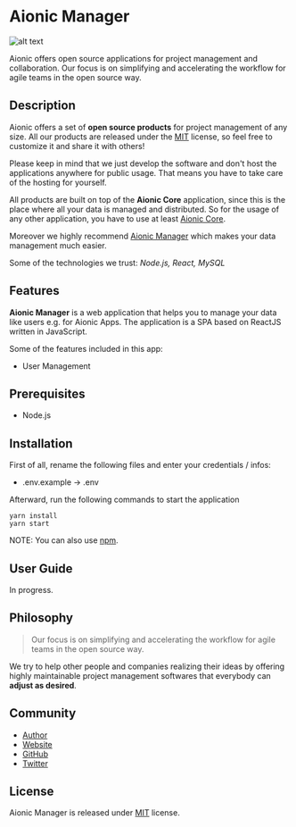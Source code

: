 # Aionic Manager

![alt text](https://avatars0.githubusercontent.com/u/42389304?s=100&v=4 'Aionic Logo')

Aionic offers open source applications for project management and collaboration. Our focus is on simplifying and accelerating the workflow for agile teams in the open source way.

## Description

Aionic offers a set of **open source products** for project management of any size. All our products are released under the [MIT](https://opensource.org/licenses/MIT) license, so feel free to customize it and share it with others!

Please keep in mind that we just develop the software and don't host the applications anywhere for public usage. That means you have to take care of the hosting for yourself.

All products are built on top of the **Aionic Core** application, since this is the place where all your data is managed and distributed. So for the usage of any other application, you have to use at least [Aionic Core](https://github.com/Aionic-Apps/aionic-core/).

Moreover we highly recommend [Aionic Manager](https://github.com/Aionic-Apps/aionic-manager/) which makes your data management much easier.

Some of the technologies we trust: _Node.js, React, MySQL_

## Features

**Aionic Manager** is a web application that helps you to manage your data like users e.g. for Aionic Apps. The application is a SPA based on ReactJS written in JavaScript.

Some of the features included in this app:

- User Management

## Prerequisites

- Node.js

## Installation

First of all, rename the following files and enter your credentials / infos:

- .env.example -> .env

Afterward, run the following commands to start the application

```
yarn install
yarn start
```

NOTE: You can also use [npm](https://www.npmjs.com/).

## User Guide

In progress.

## Philosophy

> Our focus is on simplifying and accelerating the workflow for agile teams in the open source way.

We try to help other people and companies realizing their ideas by offering highly maintainable project management softwares that everybody can **adjust as desired**.

## Community

- [Author](https://github.com/larswaechter)
- [Website](https://aionic-apps.com)
- [GitHub](https://github.com/Aionic-Apps)
- [Twitter](https://twitter.com/AionicApps)

## License

Aionic Manager is released under [MIT](https://github.com/Aionic-Apps/aionic-manager/blob/master/LICENSE) license.
